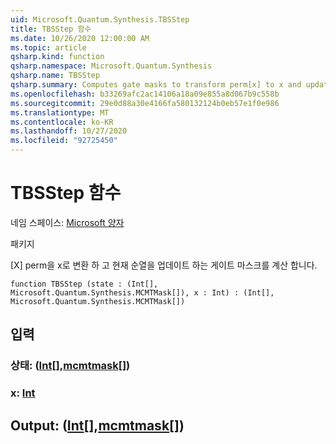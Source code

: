 ```yaml
---
uid: Microsoft.Quantum.Synthesis.TBSStep
title: TBSStep 함수
ms.date: 10/26/2020 12:00:00 AM
ms.topic: article
qsharp.kind: function
qsharp.namespace: Microsoft.Quantum.Synthesis
qsharp.name: TBSStep
qsharp.summary: Computes gate masks to transform perm[x] to x and updates the current permutation.
ms.openlocfilehash: b33269afc2ac14106a18a09e855a8d067b9c558b
ms.sourcegitcommit: 29e0d88a30e4166fa580132124b0eb57e1f0e986
ms.translationtype: MT
ms.contentlocale: ko-KR
ms.lasthandoff: 10/27/2020
ms.locfileid: "92725450"
---
```

# <a name="tbsstep-function"></a>TBSStep 함수

네임 스페이스: [Microsoft 양자](xref:Microsoft.Quantum.Synthesis)

패키지 [](https://nuget.org/packages/)


[X] perm을 x로 변환 하 고 현재 순열을 업데이트 하는 게이트 마스크를 계산 합니다.

```qsharp
function TBSStep (state : (Int[], Microsoft.Quantum.Synthesis.MCMTMask[]), x : Int) : (Int[], Microsoft.Quantum.Synthesis.MCMTMask[])
```


## <a name="input"></a>입력

### <a name="state--intmcmtmask"></a>상태: ([Int](xref:microsoft.quantum.lang-ref.int)[],[mcmtmask](xref:Microsoft.Quantum.Synthesis.MCMTMask)[])




### <a name="x--int"></a>x: [Int](xref:microsoft.quantum.lang-ref.int)





## <a name="output--intmcmtmask"></a>Output: ([Int](xref:microsoft.quantum.lang-ref.int)[],[mcmtmask](xref:Microsoft.Quantum.Synthesis.MCMTMask)[])

